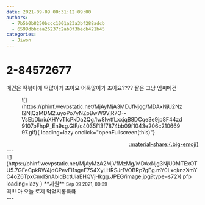```yaml
---
date: 2021-09-09 00:31:12+09:00
authors:
  - 7b5b0b8250bccc1001a23a3bf288adcb
  - 6599dbbcaa26237c2ab0f3becb421b45
categories:
  - Jiwon
---
```


# 2-84572677

<div class="post-container" markdown="1">
<div class="content-container md-sidebar__scrollwrap" markdown="1">

메건은 떡볶이에 떡많이가 조아요 어묵많이가 조아요???? 짤은 그냥 엠씨메건
<figure markdown="1">
![](https://phinf.wevpstatic.net/MjAyMjA3MDJfNjgg/MDAxNjU2NzI2NjQzMDM2.uyoPo7yNZpBwW9VjR7O--VsEbDbriuXHYvTIcPkDa2Qg.1w8lwtfLxxjqB8DCqe3e9jp8F44zd9107pFhpP_En9sg.GIF/c4035f13f7874bb09f1043e206c21066997.gif){ loading=lazy onclick="openFullscreen(this)"}
</figure>


</div>
</div>

<div style="text-align: right;" markdown="1">
<a href="https://weverse.io/fromis9/fanpost/2-84572677" style="text-align: right;">:material-share:{.big-emoji}</a>
</div>
---

<div class="comments-container md-sidebar__scrollwrap" markdown="1">
<div class="comment" markdown="1">
<div class='id-container' markdown="1">
![](https://phinf.wevpstatic.net/MjAyMzA2MjVfMzMg/MDAxNjg3NjU0MTExOTU5.7GFeCpkRW4jdCPevFi1sgeF7S4XyLHRSJr1VOBRp7gEg.mY0LxqknzXmYC4oZ6TpxCmdSnAbldBctUiaEHQVjHkgg.JPEG/image.jpg?type=s72){ pfp loading=lazy }
**<span class="artist">지원</span>** <small>Sep 09 2021, 00:39</small><br>
</div>
<div class='comment-body' markdown="1">
떡!!! 아 오늘 로제 먹었지롱킄킄
</div>
</div>
</div>
---
